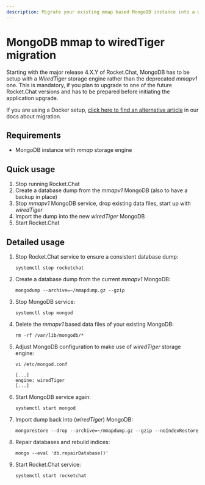 ```yaml
---
description: Migrate your existing mmap based MongoDB instance into a wiredTiger manually.
---
```


# MongoDB mmap to wiredTiger migration

Starting with the major release 4.X.Y of Rocket.Chat, MongoDB has to be setup with a _WiredTiger_ storage engine rather than the deprecated _mmapv1_ one. This is mandatory, if you plan to upgrade to one of the future Rocket.Chat versions and has to be prepared before initiating the application upgrade.

If you are using a Docker setup, [click here to find an alternative article](https://docs.rocket.chat/installation/docker-containers/mongodb-mmap-to-wiredtiger-migration) in our docs about migration.

## Requirements

* MongoDB instance with _mmap_ storage engine

## Quick usage

1. Stop running Rocket.Chat
2. Create a database dump from the _mmapv1_ MongoDB \(also to have a backup in place\)
3. Stop _mmapv1_ MongoDB service, drop existing data files, start up with _wiredTiger_
4. Import the dump into the new _wiredTiger_ MongoDB
5. Start Rocket.Chat

## Detailed usage

1. Stop Rocket.Chat service to ensure a consistent database dump:

   ```text
   systemctl stop rocketchat
   ```

2. Create a database dump from the current _mmapv1_ MongoDB:

   ```text
   mongodump --archive=~/mmapdump.gz --gzip
   ```

3. Stop MongoDB service:

   ```text
   systemctl stop mongod
   ```

4. Delete the _mmapv1_ based data files of your existing MongoDB:

   ```text
   rm -rf /var/lib/mongodb/*
   ```

5. Adjust MongoDB configuration to make use of _wiredTiger_ storage engine:

   ```text
   vi /etc/mongod.conf
   ```

   ```text
   [...]
   engine: wiredTiger
   [...]
   ```

6. Start MongoDB service again:

   ```text
   systemctl start mongod
   ```

7. Import dump back into \(_wiredTiger_\) MongoDB:

   ```text
   mongorestore --drop --archive=~/mmapdump.gz --gzip --noIndexRestore
   ```

8. Repair databases and rebuild indices:

   ```text
   mongo --eval 'db.repairDatabase()'
   ```

9. Start Rocket.Chat service:

   ```text
   systemctl start rocketchat
   ```

